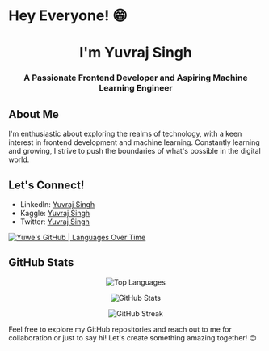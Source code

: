 # Hey Everyone! 😁

<h1 align="center">I'm Yuvraj Singh</h1>
<h3 align="center">A Passionate Frontend Developer and Aspiring Machine Learning Engineer</h3>

## About Me
I'm enthusiastic about exploring the realms of technology, with a keen interest in frontend development and machine learning. Constantly learning and growing, I strive to push the boundaries of what's possible in the digital world.

## Let's Connect!
- LinkedIn: [Yuvraj Singh](https://www.linkedin.com/in/enthusiastyuwe/)
- Kaggle: [Yuvraj Singh](https://www.kaggle.com/yuweaec)
- Twitter: [Yuvraj Singh](https://twitter.com/yuwe018)

[![Yuwe's GitHub | Languages Over Time](https://stats.quine.sh/Yuwe/languages-over-time?theme=dark)](https://quine.sh?utm_source=widgets&utm_campaign=Yuwe)

## GitHub Stats
<p align="center">
  <img src="https://github-readme-stats.vercel.app/api/top-langs?username=yuweaec&show_icons=true&locale=en&layout=compact" alt="Top Languages" />
</p>

<p align="center">
  <img src="https://github-readme-stats.vercel.app/api?username=yuweaec&show_icons=true&locale=en" alt="GitHub Stats" />
</p>

<p align="center">
  <img src="https://github-readme-streak-stats.herokuapp.com/?user=yuweaec" alt="GitHub Streak" />
</p>

Feel free to explore my GitHub repositories and reach out to me for collaboration or just to say hi! Let's create something amazing together! 😊
